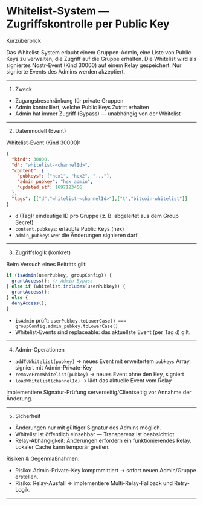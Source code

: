 # Whitelist-System — Zugriffskontrolle per Public Key

Kurzüberblick

Das Whitelist-System erlaubt einem Gruppen-Admin, eine Liste von Public Keys zu verwalten, die Zugriff auf die Gruppe erhalten. Die Whitelist wird als signiertes Nostr-Event (Kind 30000) auf einem Relay gespeichert. Nur signierte Events des Admins werden akzeptiert.

---

1) Zweck

- Zugangsbeschränkung für private Gruppen
- Admin kontrolliert, welche Public Keys Zutritt erhalten
- Admin hat immer Zugriff (Bypass) — unabhängig von der Whitelist

---

2) Datenmodell (Event)

Whitelist-Event (Kind 30000):
```json
{
  "kind": 30000,
  "d": "whitelist-<channelId>",
  "content": {
    "pubkeys": ["hex1", "hex2", "..."],
    "admin_pubkey": "hex_admin",
    "updated_at": 1697123456
  },
  "tags": [["d","whitelist-<channelId>"],["t","bitcoin-whitelist"]]
}
```

- `d` (Tag): eindeutige ID pro Gruppe (z. B. abgeleitet aus dem Group Secret)
- `content.pubkeys`: erlaubte Public Keys (hex)
- `admin_pubkey`: wer die Änderungen signieren darf

---

3) Zugriffslogik (konkret)

Beim Versuch eines Beitritts gilt:

```ts
if (isAdmin(userPubkey, groupConfig)) {
  grantAccess(); // Admin-Bypass
} else if (whitelist.includes(userPubkey)) {
  grantAccess();
} else {
  denyAccess();
}
```

- `isAdmin` prüft: `userPubkey.toLowerCase() === groupConfig.admin_pubkey.toLowerCase()`
- Whitelist-Events sind replaceable: das aktuellste Event (per Tag `d`) gilt.

---

4) Admin-Operationen

- `addToWhitelist(pubkey)` → neues Event mit erweitertem `pubkeys` Array, signiert mit Admin-Private-Key
- `removeFromWhitelist(pubkey)` → neues Event ohne den Key, signiert
- `loadWhitelist(channelId)` → lädt das aktuelle Event vom Relay

Implementiere Signatur-Prüfung serverseitig/Clientseitig vor Annahme der Änderung.

---

5) Sicherheit

- Änderungen nur mit gültiger Signatur des Admins möglich.
- Whitelist ist öffentlich einsehbar — Transparenz ist beabsichtigt.
- Relay-Abhängigkeit: Änderungen erfordern ein funktionierendes Relay. Lokaler Cache kann temporär greifen.

Risiken & Gegenmaßnahmen:
- Risiko: Admin-Private-Key kompromittiert → sofort neuen Admin/Gruppe erstellen.
- Risiko: Relay-Ausfall → implementiere Multi-Relay-Fallback und Retry-Logik.

---

